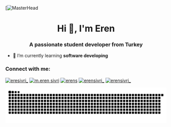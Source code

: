 [![MasterHead](https://media.licdn.com/dms/image/D4D16AQFqrDXLw0HNAg/profile-displaybackgroundimage-shrink_350_1400/0/1719995698882?e=1727308800&v=beta&t=CW_cGQSVvkA8qku05eIIRq-_erwaaxndEYhR6E5IOLM)
<h1 align="center">Hi 👋, I'm Eren</h1>
<h3 align="center">A passionate student developer from Turkey</h3>

- 🌱 I’m currently learning **software developing**

<h3 align="left">Connect with me:</h3>
<p align="left">
<a href="https://twitter.com/eresivri_" target="blank"><img align="center" src="https://raw.githubusercontent.com/rahuldkjain/github-profile-readme-generator/master/src/images/icons/Social/twitter.svg" alt="eresivri_" height="30" width="40" /></a>
<a href="https://linkedin.com/in/m.eren sivri" target="blank"><img align="center" src="https://raw.githubusercontent.com/rahuldkjain/github-profile-readme-generator/master/src/images/icons/Social/linked-in-alt.svg" alt="m.eren sivri" height="30" width="40" /></a>
<a href="https://fb.com/erens" target="blank"><img align="center" src="https://raw.githubusercontent.com/rahuldkjain/github-profile-readme-generator/master/src/images/icons/Social/facebook.svg" alt="erens" height="30" width="40" /></a>
<a href="https://instagram.com/erensivri_" target="blank"><img align="center" src="https://raw.githubusercontent.com/rahuldkjain/github-profile-readme-generator/master/src/images/icons/Social/instagram.svg" alt="erensivri_" height="30" width="40" /></a>
<a href="https://discord.gg/erensivri_" target="blank"><img align="center" src="https://raw.githubusercontent.com/rahuldkjain/github-profile-readme-generator/master/src/images/icons/Social/discord.svg" alt="erensivri_" height="30" width="40" /></a>
</p>



<picture>
  <source media="(prefers-color-scheme: dark)" srcset="https://raw.githubusercontent.com/CagatayAkkas/CagatayAkkas/output/github-contribution-grid-snake-dark.svg">
  <source media="(prefers-color-scheme: light)" srcset="https://raw.githubusercontent.com/CagatayAkkas/CagatayAkkas/output/github-contribution-grid-snake.svg">
  <img alt="github contribution grid snake animation" src="https://raw.githubusercontent.com/CagatayAkkas/CagatayAkkas/output/github-contribution-grid-snake.svg">
</picture>


